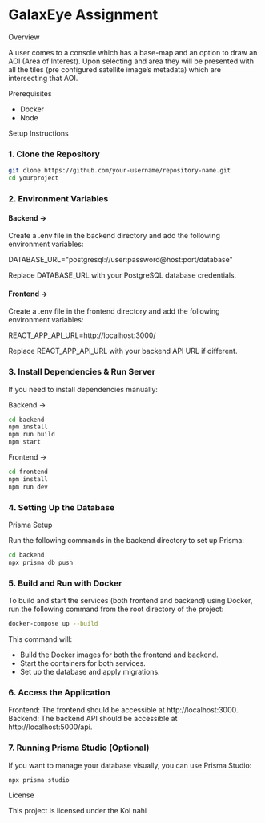 # GalaxEye Assignment

Overview

A user comes to a console which has a base-map and an option to draw an AOI (Area of Interest). Upon selecting and area they will be presented with all the tiles (pre configured satellite image’s metadata) which are intersecting that AOI.

Prerequisites

- Docker
- Node 

Setup Instructions

### 1. Clone the Repository

```bash
git clone https://github.com/your-username/repository-name.git
cd yourproject
```

### 2. Environment Variables

   #### Backend -> 

   Create a .env file in the backend directory and add the following environment variables:

   DATABASE_URL="postgresql://user:password@host:port/database"

   Replace DATABASE_URL with your PostgreSQL database credentials.

   #### Frontend ->

   Create a .env file in the frontend directory and add the following environment variables:

   REACT_APP_API_URL=http://localhost:3000/

   Replace REACT_APP_API_URL with your backend API URL if different.

### 3. Install Dependencies & Run Server

   If you need to install dependencies manually:

   Backend ->

```bash
cd backend
npm install
npm run build
npm start
```
   

   Frontend ->

```bash
cd frontend
npm install
npm run dev
```
   

### 4. Setting Up the Database

   Prisma Setup

   Run the following commands in the backend directory to set up Prisma:

```bash
cd backend
npx prisma db push
```

### 5. Build and Run with Docker

   To build and start the services (both frontend and backend) using Docker, run the following command from the root directory of the project:

```bash
docker-compose up --build
```

   This command will:
   - Build the Docker images for both the frontend and backend.
   - Start the containers for both services.
   - Set up the database and apply migrations.

### 6. Access the Application

   Frontend: The frontend should be accessible at http://localhost:3000.
   Backend: The backend API should be accessible at http://localhost:5000/api.

### 7. Running Prisma Studio (Optional)

   If you want to manage your database visually, you can use Prisma Studio:

  
```bash
npx prisma studio
```


License

This project is licensed under the Koi nahi 
